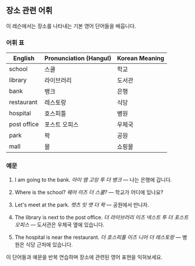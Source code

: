 ## 장소 관련 어휘

이 레슨에서는 장소를 나타내는 기본 영어 단어들을 배웁니다.

### 어휘 표

| English      | Pronunciation (Hangul) | Korean Meaning |
|--------------|------------------------|----------------|
| school       | 스쿨                   | 학교           |
| library      | 라이브러리             | 도서관         |
| bank         | 뱅크                   | 은행           |
| restaurant   | 레스토랑               | 식당           |
| hospital     | 호스피틀               | 병원           |
| post office  | 포스트 오피스          | 우체국         |
| park         | 팍                     | 공원           |
| mall         | 몰                     | 쇼핑몰         |

### 예문

1. I am going to the bank.
   *아이 엠 고잉 투 더 뱅크* — 나는 은행에 갑니다.

2. Where is the school?
   *웨어 이즈 더 스쿨?* — 학교가 어디에 있나요?

3. Let's meet at the park.
   *렛츠 밋 앳 더 팍* — 공원에서 만나자.

4. The library is next to the post office.
   *더 라이브러리 이즈 넥스트 투 더 포스트 오피스* — 도서관은 우체국 옆에 있습니다.

5. The hospital is near the restaurant.
   *더 호스피틀 이즈 니어 더 레스토랑* — 병원은 식당 근처에 있습니다.

이 단어들과 예문을 반복 연습하며 장소에 관련된 영어 표현을 익혀보세요.